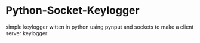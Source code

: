 # Python-Socket-Keylogger
simple keylogger witten in python using pynput and sockets to make a client server keylogger
